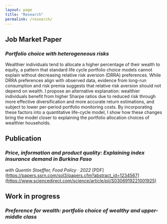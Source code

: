 ```yaml
---
layout: page
title: "Research"
permalink: /research/
---
```


## Job Market Paper

### *Portfolio choice with heterogeneous risks*  


Wealthier individuals tend to allocate a higher percentage of their wealth to equity, 
a pattern that standard life cycle portfolio choice models cannot explain without decreasing 
relative risk aversion (DRRA) preferences. While DRRA preferences align with observed data, 
evidence from long-run consumption and risk premia suggests that relative risk aversion should 
not depend on wealth. I propose an alternative explanation: wealthier individuals benefit 
from higher Sharpe ratios due to reduced risk through more effective diversification and more 
accurate return estimations, and subject to lower per-period portfolio monitoring costs. 
By incorporating these factors into a quantitative life-cycle model, I show how these changes 
bring the model closer to explaining the portfolio allocation choices of wealthier households.

## Publication

### *Price, information and product quality: Explaining index insurance demand in Burkina Faso*  
_with Quentin Stoeffler, Food Policy · 2022_ 
[PDF](https://papers.ssrn.com/sol3/papers.cfm?abstract_id=1234567](https://www.sciencedirect.com/science/article/pii/S0306919221001925)


## Work in progress
### *Preference for wealth: portfolio choice of wealthy and upper-middle class*
